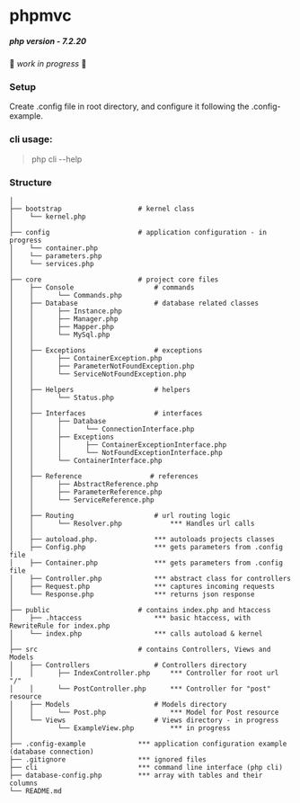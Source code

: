 
# phpmvc
##### php version - 7.2.20
🚧 *work in progress* 🚧

### Setup
Create .config file in root directory, and configure it following the .config-example.
    
### cli usage:
> php cli --help

### Structure
    
    │
    ├── bootstrap                   # kernel class
    │    └── kernel.php                 
    │
    ├── config                      # application configuration - in progress
    │    └── container.php   
    │    └── parameters.php 
    │    └── services.php              
    │
    ├── core                        # project core files
    │    ├── Console                    # commands
    │    │      └── Commands.php                
    │    ├── Database                   # database related classes
    │    │      ├── Instance.php
    │    │      ├── Manager.php
    │    │      ├── Mapper.php
    │    │      └── MySql.php
    │    │
    │    ├── Exceptions                 # exceptions
    │    │      ├── ContainerException.php
    │    │      ├── ParameterNotFoundException.php
    │    │      └── ServiceNotFoundException.php
    │    │
    │    ├── Helpers                    # helpers
    │    │      └── Status.php      
    │    │
    │    ├── Interfaces                 # interfaces
    │    │      ├── Database
    │    │      │      └── ConnectionInterface.php
    │    │      ├── Exceptions
    │    │      │      ├── ContainerExceptionInterface.php
    │    │      │      └── NotFoundExceptionInterface.php
    │    │      └── ContainerInterface.php
    │    │        
    │    ├── Reference                 # references
    │    │      ├── AbstractReference.php
    │    │      ├── ParameterReference.php
    │    │      └── ServiceReference.php
    │    │
    │    ├── Routing                    # url routing logic
    │    │      └── Resolver.php            *** Handles url calls
    │    │
    │    ├── autoload.php.              *** autoloads projects classes
    │    ├── Config.php                 *** gets parameters from .config file
    │    ├── Container.php              *** gets parameters from .config file
    │    ├── Controller.php             *** abstract class for controllers
    │    ├── Request.php                *** captures incoming requests
    │    └── Response.php               *** returns json response
    │
    ├── public                      # contains index.php and htaccess
    │    ├── .htaccess                  *** basic htaccess, with RewriteRule for index.php
    │    └── index.php                  *** calls autoload & kernel
    │
    ├── src                         # contains Controllers, Views and Models
    │    ├── Controllers                # Controllers directory
    │    │      ├── IndexController.php     *** Controller for root url "/"
    │    │      └── PostController.php      *** Controller for "post" resource
    │    ├── Models                     # Models directory
    │    │      └── Post.php                *** Model for Post resource
    │    └── Views                      # Views directory - in progress
    │           └── ExampleView.php         *** in progress
    │
    ├── .config-example             *** application configuration example (database connection)
    ├── .gitignore                  *** ignored files
    ├── cli                         *** command line interface (php cli)
    ├── database-config.php         *** array with tables and their columns
    └── README.md
    

